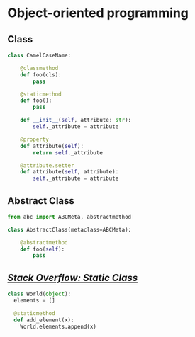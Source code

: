 # Object-oriented programming

## Class

```python
class CamelCaseName:

    @classmethod
    def foo(cls):
        pass

    @staticmethod
    def foo():
        pass

    def __init__(self, attribute: str):
        self._attribute = attribute

    @property
    def attribute(self):
        return self._attribute

    @attribute.setter
    def attribute(self, attribute):
        self._attribute = attribute
```

## Abstract Class

```python
from abc import ABCMeta, abstractmethod

class AbstractClass(metaclass=ABCMeta):

    @abstractmethod
    def foo(self):
        pass
```

## [_Stack Overflow: Static Class_](https://stackoverflow.com/questions/30556857/creating-a-static-class-with-no-instances)

```python
class World(object):
  elements = []

  @staticmethod
  def add_element(x):
    World.elements.append(x)
```